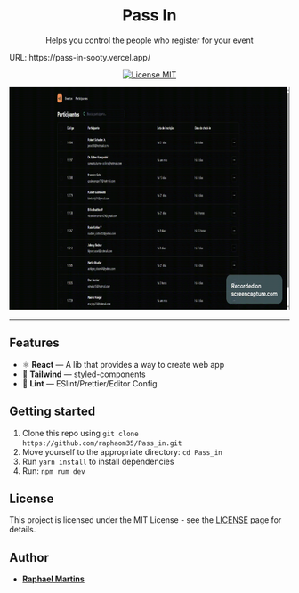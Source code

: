 <h1 align="center">
Pass In
</h1>

<p align="center">
Helps you control the people who register for your event

</p>
<p>
  URL: https://pass-in-sooty.vercel.app/
</p>

<p align="center">
  <a href="https://opensource.org/licenses/MIT">
    <img src="https://img.shields.io/badge/License-MIT-blue.svg" alt="License MIT">
  </a>
</p>

<div align="center">
<img src="/shared_image.gif" width="700" height=400 />

</div>

<hr />

## Features

- ⚛️ **React** — A lib that provides a way to create web app
- 💅 **Tailwind** — styled-components
- 💖 **Lint** — ESlint/Prettier/Editor Config


## Getting started

1. Clone this repo using `git clone https://github.com/raphaom35/Pass_in.git`
2. Move yourself to the appropriate directory: `cd Pass_in`<br />
3. Run `yarn install` to install dependencies<br />
4. Run: `npm rum dev`

## License

This project is licensed under the MIT License - see the [LICENSE](https://opensource.org/licenses/MIT) page for details.

## Author

- [**Raphael Martins**](https://www.linkedin.com/in/raphaelmartinsdev)
